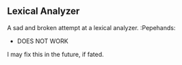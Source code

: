 ## Lexical Analyzer
A sad and broken attempt at a lexical analyzer. :Pepehands:
- DOES NOT WORK

I may fix this in the future, if fated.
